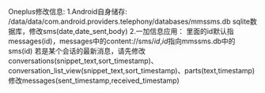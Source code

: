 Oneplus修改信息:
1.Android自身储存:
	/data/data/com.android.providers.telephony/databases/mmssms.db
	sqlite数据库，修改sms(date,date_sent,body)
2.一加信息应用：
	里面的id默认指messages(id)，messages中的content://sms/$id$,$id$指向mmssms.db中的sms(id)
	若是某个会话的最新消息，请先修改conversations(snippet_text,sort_timestamp)、conversation_list_view(snippet_text,sort_timestamp)、parts(text,timestamp)
	修改messages(sent_timestamp,received_timestamp)
